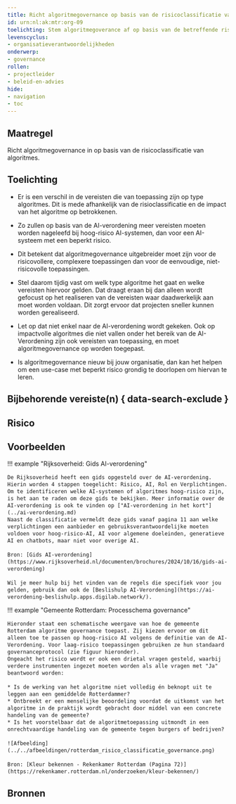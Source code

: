 ```yaml
---
title: Richt algoritmegovernance op basis van de risicoclassificatie van algoritmes. 
id: urn:nl:ak:mtr:org-09
toelichting: Stem algoritmegoverance af op basis van de betreffende risicoclassifcatie van een algoritme. 
levenscyclus:
- organisatieverantwoordelijkheden
onderwerp:
- governance
rollen:
- projectleider
- beleid-en-advies
hide:
- navigation
- toc
---
```


<!-- tags -->

## Maatregel
Richt algoritmegovernance in op basis van de risicoclassificatie van algoritmes.

## Toelichting
- Er is een verschil in de vereisten die van toepassing zijn op type algoritmes. Dit is mede afhankelijk van de risioclassificatie en de impact van het algoritme op betrokkenen.
- Zo zullen op basis van de AI-verordening meer vereisten moeten worden nageleefd bij hoog-risico AI-systemen, dan voor een AI-systeem met een beperkt risico. 
- Dit betekent dat algoritmegovernance uitgebreider moet zijn voor de risicovollere, complexere toepassingen dan voor de eenvoudige, niet-risicovolle toepassingen.

- Stel daarom tijdig vast om welk type algoritme het gaat en welke vereisten hiervoor gelden. Dat draagt eraan bij dan alleen wordt gefocust op het realiseren van de vereisten waar daadwerkelijk aan moet worden voldaan. Dit zorgt ervoor dat projecten sneller kunnen worden gerealiseerd.
- Let op dat niet enkel naar de AI-verordening wordt gekeken. Ook op impactvolle algoritmes die niet vallen onder het bereik van de AI-Verordening zijn ook vereisten van toepassing, en moet algoritmegovernance op worden toegepast.
- Is algoritmegovernance nieuw bij jouw organisatie, dan kan het helpen om een use-case met beperkt risico grondig te doorlopen om hiervan te leren.

## Bijbehorende vereiste(n) { data-search-exclude }

<!-- list_vereisten_on_maatregelen_page -->

## Risico 
<!-- vul hier het specifieke risico in dat kan worden gemitigeerd met behulp van deze maatregel -->

## Voorbeelden

!!! example "Rijksoverheid: Gids AI-verordening"

    De Rijksoverheid heeft een gids opgesteld over de AI-verordening. Hierin worden 4 stappen toegelicht: Risico, AI, Rol en Verplichtingen. Om te identificeren welke AI-systemen of algoritmes hoog-risico zijn, is het aan te raden om deze gids te bekijken. Meer informatie over de AI-verordening is ook te vinden op ["AI-verordening in het kort"](../ai-verordening.md)
    Naast de classificatie vermeldt deze gids vanaf pagina 11 aan welke verplichtingen een aanbieder en gebruiksverantwoordelijke moeten voldoen voor hoog-risico-AI, AI voor algemene doeleinden, generatieve AI en chatbots, maar niet voor overige AI.
        
    Bron: [Gids AI-verordening](https://www.rijksoverheid.nl/documenten/brochures/2024/10/16/gids-ai-verordening)
    
    Wil je meer hulp bij het vinden van de regels die specifiek voor jou gelden, gebruik dan ook de [Beslishulp AI-Verordening](https://ai-verordening-beslishulp.apps.digilab.network/).


!!! example "Gemeente Rotterdam: Processchema governance"
    
    Hieronder staat een schematische weergave van hoe de gemeente Rotterdam algoritme governance toepast. Zij kiezen ervoor om dit alleen toe te passen op hoog-risico AI volgens de definitie van de AI-Verordening. Voor laag-risico toepassingen gebruiken ze hun standaard governanceprotocol (zie figuur hieronder). 
    Ongeacht het risico wordt er ook een drietal vragen gesteld, waarbij verdere instrumenten ingezet moeten worden als alle vragen met "Ja" beantwoord worden:

    * Is de werking van het algoritme niet volledig én beknopt uit te leggen aan een gemiddelde Rotterdammer? 
    * Ontbreekt er een menselijke beoordeling voordat de uitkomst van het algoritme in de praktijk wordt gebracht door middel van een concrete handeling van de gemeente? 
    * Is het voorstelbaar dat de algoritmetoepassing uitmondt in een onrechtvaardige handeling van de gemeente tegen burgers of bedrijven?
    
    ![Afbeelding](../../afbeeldingen/rotterdam_risico_classificatie_governance.png)
    
    Bron: [Kleur bekennen - Rekenkamer Rotterdam (Pagina 72)](https://rekenkamer.rotterdam.nl/onderzoeken/kleur-bekennen/)


## Bronnen

<!-- Hier moeten bronnen toegevoegd worden. -->
